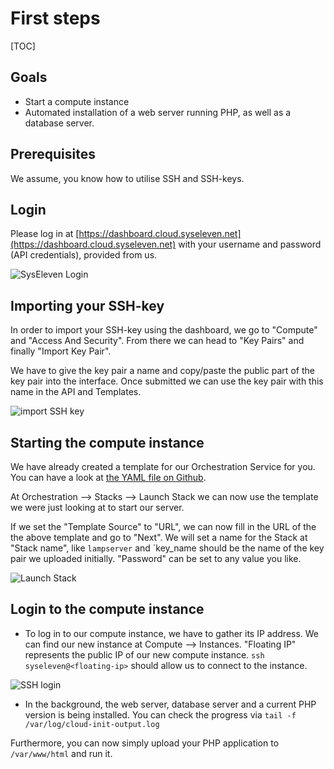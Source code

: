 # First steps

[TOC]

## Goals

* Start a compute instance
* Automated installation of a web server running PHP, as well as a database server.

## Prerequisites

We assume, you know how to utilise SSH and SSH-keys.

## Login

Please log in at [https://dashboard.cloud.syseleven.net](https://dashboard.cloud.syseleven.net)
with your username and password (API credentials), provided from us.

![SysEleven Login](../img/login.png)

## Importing your SSH-key

In order to import your SSH-key using the dashboard, we go to "Compute" and "Access And Security". From there we can head to "Key Pairs" and finally "Import Key Pair".

We have to give the key pair a name and copy/paste the public part of the key pair into the interface. Once submitted we can use the key pair with this name in the API and Templates.

![import SSH key](../img/sshkeys.png)

## Starting the compute instance

We have already created a template for our Orchestration Service for you. You can have a look at [the YAML file on Github](https://raw.githubusercontent.com/syseleven/heattemplates-examples/master/lampServer/lamp.yaml).

At Orchestration --> Stacks --> Launch Stack we can now use the template we were just looking at to start our server.

If we set the "Template Source" to "URL", we can now fill in the URL of the the above template and go to "Next". We will set a name for the Stack at "Stack name", like `lampserver` and `key_name should be the name of the key pair we uploaded initially. "Password" can be set to any value you like.
  
![Launch Stack](../img/launch.png)

## Login to the compute instance

* To log in to our compute instance, we have to gather its IP address. We can find our new instance at Compute --> Instances. "Floating IP" represents the public IP of our new compute instance. ```ssh syseleven@<floating-ip>``` should allow us to connect to the instance.  

![SSH login](../img/loginterminal.png)

* In the background, the web server, database server and a current PHP version is being installed.
You can check the progress via ```tail -f /var/log/cloud-init-output.log```

Furthermore, you can now simply upload your PHP application to `/var/www/html` and run it.
